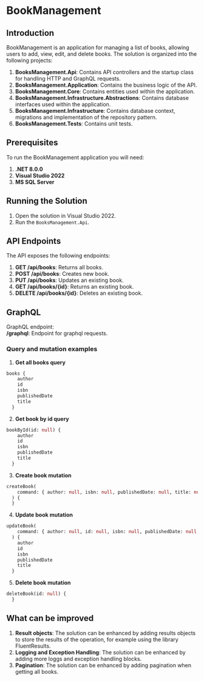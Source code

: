 # BookManagement

## Introduction
BookManagement is an application for managing a list of books, allowing users to add, view, edit, and delete books. 
The solution is organized into the following projects:

1. **BooksManagement.Api**: Contains API controllers and the startup class for handling HTTP and GraphQL requests.
2. **BooksManagement.Application**: Contains the business logic of the API.
3. **BooksManagement.Core**: Contains entities used within the application.
4. **BooksManagement.Infrastructure.Abstractions**: Contains database interfaces used within the application.
5. **BooksManagement.Infrastructure**: Contains database context, migrations and implementation of the repository pattern.
6. **BooksManagement.Tests**: Contains unit tests.

## Prerequisites
To run the BookManagement application you will need:
1. **.NET 8.0.0**
2. **Visual Studio 2022**
3. **MS SQL Server**

## Running the Solution
1. Open the solution in Visual Studio 2022.
2. Run the `BooksManagement.Api`.

## API Endpoints
The API exposes the following endpoints:
1. **GET /api/books**: Returns all books.
2. **POST /api/books**: Creates new book.
3. **PUT /api/books**: Updates an existing book.
4. **GET /api/books/{id}**: Returns an existing book.
5. **DELETE /api/books/{id}**: Deletes an existing book.

## GraphQL
GraphQL endpoint:  
**/graphql**: Endpoint for graphql requests.
### Query and mutation examples
1. **Get all books query**  
```graphql
books {
    author
    id
    isbn
    publishedDate
    title
  }
```
2. **Get book by id query** 
```graphql
bookById(id: null) {
    author
    id
    isbn
    publishedDate
    title
  }
``` 
3. **Create book mutation**  
```graphql
createBook(
    command: { author: null, isbn: null, publishedDate: null, title: null }
  ) {
  }
``` 
4. **Update book mutation**  
```graphql
updateBook(  
    command: { author: null, id: null, isbn: null, publishedDate: null, title: null }  
  ) {  
    author  
    id  
    isbn  
    publishedDate  
    title  
  }  
``` 
5. **Delete book mutation**
```graphql
deleteBook(id: null) {
  }
```   

## What can be improved
1. **Result objects**: The solution can be enhanced by adding results objects to store the results of the operation, for example using the library FluentResults.
2. **Logging and Exception Handling**: The solution can be enhanced by adding more loggs and exception handling blocks.
3. **Pagination**:  The solution can be enhanced by adding pagination when getting all books.
